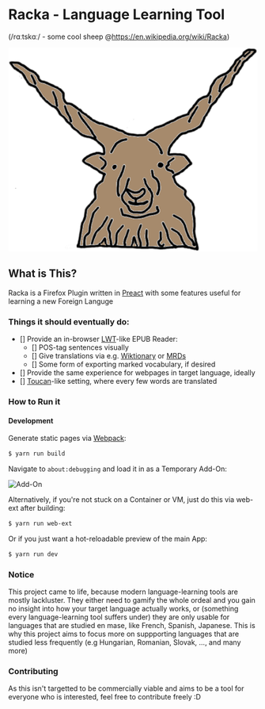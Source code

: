 # Racka - Language Learning Tool
(/rɑːtskɑː/ - some cool sheep @https://en.wikipedia.org/wiki/Racka)

![Racka Logo](./icons/racka_logo.png)

## What is This?
Racka is a Firefox Plugin written in [Preact](https://preactjs.com/) with some features useful for learning a new Foreign Languge

### Things it should eventually do:
- [] Provide an in-browser  [LWT](https://hugofara.github.io/lwt/)-like EPUB Reader:
    - [] POS-tag sentences visually 
    - [] Give translations via e.g. [Wiktionary](https://en.wiktionary.org/wiki/Wiktionary:Main_Page) or [MRDs](https://en.wikipedia.org/wiki/Machine-readable_dictionary)
    - [] Some form of exporting marked vocabulary, if desired
- [] Provide the same experience for webpages in target language, ideally
- [] [Toucan](https://jointoucan.com/)-like setting, where every few words are translated

### How to Run it
#### Development
Generate static pages via [Webpack](https://webpack.js.org/):

```bash
$ yarn run build
```
Navigate to `about:debugging` and load it in as a Temporary Add-On:

![Add-On](https://developer.mozilla.org/en-US/docs/Mozilla/Add-ons/WebExtensions/Your_second_WebExtension/beastify_icon.png)

Alternatively, if you're not stuck on a Container or VM, just do this via web-ext after building:

```bash
$ yarn run web-ext
```
Or if you just want a hot-reloadable preview of the main App:

```bash
$ yarn run dev
```

### Notice
This project came to life, because modern language-learning tools are mostly lackluster. They either need to gamify the whole ordeal and you gain no insight into how your target language actually works, or (something every language-learning tool suffers under) they are only usable for languages that are studied en mase, like French, Spanish, Japanese. This is why this project aims to focus more on suppporting languages that are studied less frequently (e.g Hungarian, Romanian, Slovak, ..., and many more)

### Contributing
As this isn't targetted to be commercially viable and aims to be a tool for everyone who is interested, feel free to contribute freely :D